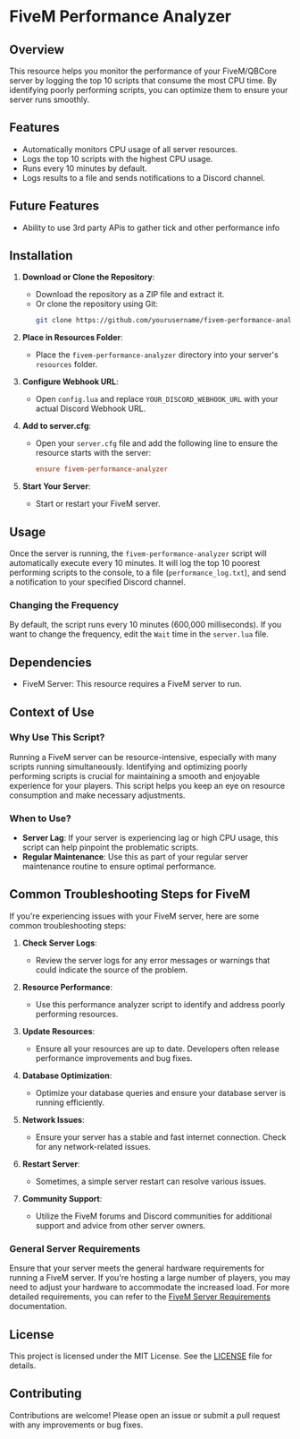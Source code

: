 # FiveM Performance Analyzer

## Overview

This resource helps you monitor the performance of your FiveM/QBCore server by logging the top 10 scripts that consume the most CPU time. By identifying poorly performing scripts, you can optimize them to ensure your server runs smoothly.

## Features

- Automatically monitors CPU usage of all server resources.
- Logs the top 10 scripts with the highest CPU usage.
- Runs every 10 minutes by default.
- Logs results to a file and sends notifications to a Discord channel.

## Future Features
- Ability to use 3rd party APis to gather tick and other performance info 

## Installation

1. **Download or Clone the Repository**:
   - Download the repository as a ZIP file and extract it.
   - Or clone the repository using Git:
     ```sh
     git clone https://github.com/yourusername/fivem-performance-analyzer.git
     ```

2. **Place in Resources Folder**:
   - Place the `fivem-performance-analyzer` directory into your server's `resources` folder.

3. **Configure Webhook URL**:
   - Open `config.lua` and replace `YOUR_DISCORD_WEBHOOK_URL` with your actual Discord Webhook URL.

4. **Add to server.cfg**:
   - Open your `server.cfg` file and add the following line to ensure the resource starts with the server:
     ```cfg
     ensure fivem-performance-analyzer
     ```

5. **Start Your Server**:
   - Start or restart your FiveM server.

## Usage

Once the server is running, the `fivem-performance-analyzer` script will automatically execute every 10 minutes. It will log the top 10 poorest performing scripts to the console, to a file (`performance_log.txt`), and send a notification to your specified Discord channel.

### Changing the Frequency

By default, the script runs every 10 minutes (600,000 milliseconds). If you want to change the frequency, edit the `Wait` time in the `server.lua` file.

## Dependencies

- FiveM Server: This resource requires a FiveM server to run.

## Context of Use

### Why Use This Script?

Running a FiveM server can be resource-intensive, especially with many scripts running simultaneously. Identifying and optimizing poorly performing scripts is crucial for maintaining a smooth and enjoyable experience for your players. This script helps you keep an eye on resource consumption and make necessary adjustments.

### When to Use?

- **Server Lag**: If your server is experiencing lag or high CPU usage, this script can help pinpoint the problematic scripts.
- **Regular Maintenance**: Use this as part of your regular server maintenance routine to ensure optimal performance.

## Common Troubleshooting Steps for FiveM

If you're experiencing issues with your FiveM server, here are some common troubleshooting steps:

1. **Check Server Logs**:
   - Review the server logs for any error messages or warnings that could indicate the source of the problem.

2. **Resource Performance**:
   - Use this performance analyzer script to identify and address poorly performing resources.

3. **Update Resources**:
   - Ensure all your resources are up to date. Developers often release performance improvements and bug fixes.

4. **Database Optimization**:
   - Optimize your database queries and ensure your database server is running efficiently.

5. **Network Issues**:
   - Ensure your server has a stable and fast internet connection. Check for any network-related issues.

6. **Restart Server**:
   - Sometimes, a simple server restart can resolve various issues.

7. **Community Support**:
   - Utilize the FiveM forums and Discord communities for additional support and advice from other server owners.

### General Server Requirements

Ensure that your server meets the general hardware requirements for running a FiveM server. If you're hosting a large number of players, you may need to adjust your hardware to accommodate the increased load. For more detailed requirements, you can refer to the [FiveM Server Requirements](https://docs.fivem.net/docs/server-manual/setting-up-a-server/#requirements) documentation.

## License

This project is licensed under the MIT License. See the [LICENSE](LICENSE) file for details.

## Contributing

Contributions are welcome! Please open an issue or submit a pull request with any improvements or bug fixes.

```lua

